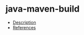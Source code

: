 # java-maven-build

- [Description](https://github.com/bakdata/ci-templates/tree/main/docs/descriptions/actions/java-maven-build)
- [References](https://github.com/bakdata/ci-templates/tree/main/docs/references/actions/java-maven-build)
